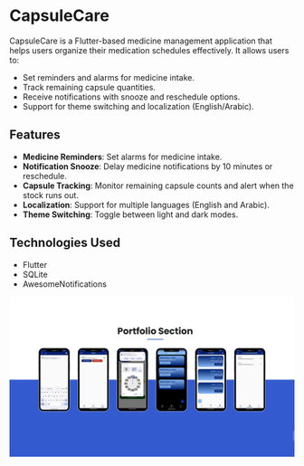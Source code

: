 # CapsuleCare

CapsuleCare is a Flutter-based medicine management application that helps users organize their medication schedules effectively. It allows users to:
- Set reminders and alarms for medicine intake.
- Track remaining capsule quantities.
- Receive notifications with snooze and reschedule options.
- Support for theme switching and localization (English/Arabic).

## Features
- **Medicine Reminders**: Set alarms for medicine intake.
- **Notification Snooze**: Delay medicine notifications by 10 minutes or reschedule.
- **Capsule Tracking**: Monitor remaining capsule counts and alert when the stock runs out.
- **Localization**: Support for multiple languages (English and Arabic).
- **Theme Switching**: Toggle between light and dark modes.

## Technologies Used
- Flutter
- SQLite
- AwesomeNotifications

![Project Portfolio](screenshots/5.png)

